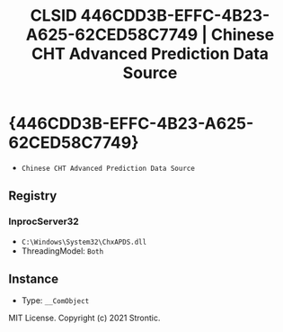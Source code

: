 ﻿---
title: "CLSID 446CDD3B-EFFC-4B23-A625-62CED58C7749 | Chinese CHT Advanced Prediction Data Source"
excerpt: What is COM-Object CLSID 446CDD3B-EFFC-4B23-A625-62CED58C7749?
---

# {446CDD3B-EFFC-4B23-A625-62CED58C7749}

* `Chinese CHT Advanced Prediction Data Source`

## Registry


### InprocServer32

* `C:\Windows\System32\ChxAPDS.dll`
* ThreadingModel: `Both`

## Instance

* Type: `__ComObject`

MIT License. Copyright (c) 2021 Strontic.


